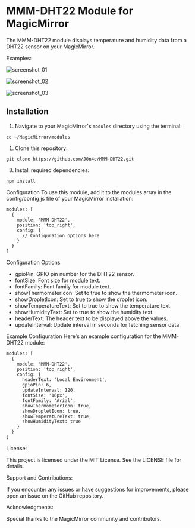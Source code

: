 # MMM-DHT22 Module for MagicMirror

The MMM-DHT22 module displays temperature and humidity data from a DHT22 sensor on your MagicMirror.

Examples:

![screenshot_01](https://github.com/J0n4e/MMM-DHT22/assets/25276418/0d85cc54-2cb8-4f64-b31f-2e00e5c2e0b5)

![screenshot_02](https://github.com/J0n4e/MMM-DHT22/assets/25276418/9881f059-bf93-4138-94ea-4e267863c68b)

![screenshot_03](https://github.com/J0n4e/MMM-DHT22/assets/25276418/3aada7c4-041d-4a9b-8ed0-98fb95902fb1)

## Installation

1. Navigate to your MagicMirror's `modules` directory using the terminal:
````
cd ~/MagicMirror/modules
````

1. Clone this repository:
````
git clone https://github.com/J0n4e/MMM-DHT22.git
````

3. Install required dependencies:
````
npm install
````

Configuration
To use this module, add it to the modules array in the config/config.js file of your MagicMirror installation:

````
modules: [
  {
    module: 'MMM-DHT22',
    position: 'top_right',
    config: {
      // Configuration options here
    }
  }
]
````


Configuration Options
* gpioPin: GPIO pin number for the DHT22 sensor.
* fontSize: Font size for module text.
* fontFamily: Font family for module text.
* showThermometerIcon: Set to true to show the thermometer icon.
* showDropletIcon: Set to true to show the droplet icon.
* showTemperatureText: Set to true to show the temperature text.
* showHumidityText: Set to true to show the humidity text.
* headerText: The header text to be displayed above the values.
* updateInterval: Update interval in seconds for fetching sensor data.

Example Configuration
Here's an example configuration for the MMM-DHT22 module:

````
modules: [
  {
    module: 'MMM-DHT22',
    position: 'top_right',
    config: {
      headerText: 'Local Environment',
      gpioPin: 6,
      updateInterval: 120,
      fontSize: '16px',
      fontFamily: 'Arial',
      showThermometerIcon: true,
      showDropletIcon: true,
      showTemperatureText: true,
      showHumidityText: true   
    }
  }
]
````
License:

This project is licensed under the MIT License. See the LICENSE file for details.

Support and Contributions:

If you encounter any issues or have suggestions for improvements, please open an issue on the GitHub repository.

Acknowledgments:

Special thanks to the MagicMirror community and contributors.
